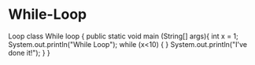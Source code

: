 # While-Loop
Loop 
class While loop {
	public static void main (String[] args){ 
	int x = 1;
	 System.out.println("While Loop");
	  while (x<10) {
		}
		System.out.println("I've done it!");
	}
}	
	
